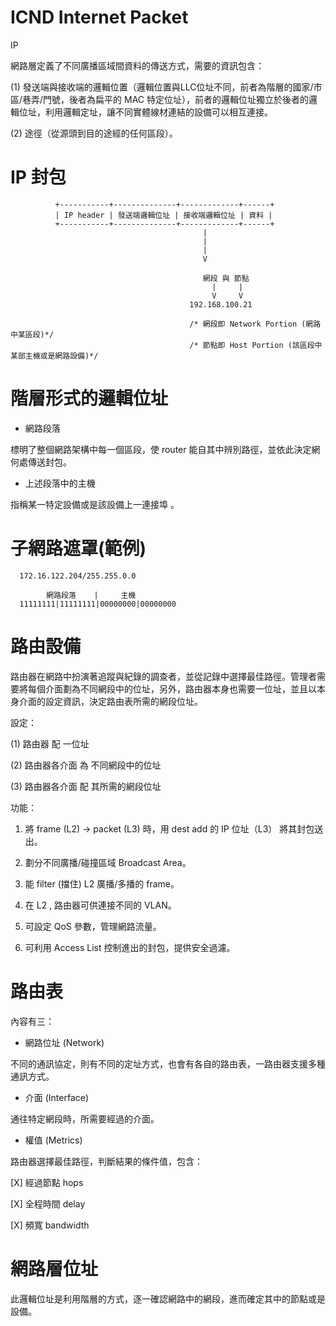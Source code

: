 # ICND Internet Packet
IP

網路層定義了不同廣播區域間資料的傳送方式，需要的資訊包含：

(1) 發送端與接收端的邏輯位置（邏輯位置與LLC位址不同，前者為階層的國家/市區/巷弄/門號，後者為扁平的 MAC 特定位址），前者的邏輯位址獨立於後者的邏輯位址，利用邏輯定址，讓不同實體線材連結的設備可以相互連接。

(2) 途徑（從源頭到目的途經的任何區段）。

# IP 封包

              +-----------+--------------+-------------+------+
              | IP header | 發送端邏輯位址 | 接收端邏輯位址 | 資料 |
              +-----------+--------------+-------------+------+
                                               |
                                               |
                                               |
                                               V
                                               
                                               網段 與 節點
                                                 |     |
                                                 V     V
                                            192.168.100.21
                                            
                                            /* 網段即 Network Portion (網路中某區段)*/
                                            /* 節點即 Host Portion (該區段中某部主機或是網路設備)*/


# 階層形式的邏輯位址

* 網路段落

標明了整個網路架構中每一個區段，使 router 能自其中辨別路徑，並依此決定網何處傳送封包。

* 上述段落中的主機

指稱某一特定設備或是該設備上一連接埠 。


# 子網路遮罩(範例)

      172.16.122.204/255.255.0.0

            網路段落    |     主機
      11111111|11111111|00000000|00000000

# 路由設備

路由器在網路中扮演著追蹤與紀錄的調查者，並從記錄中選擇最佳路徑。管理者需要將每個介面劃為不同網段中的位址，另外，路由器本身也需要一位址，並且以本身介面的設定資訊，決定路由表所需的網段位址。

設定：

(1) 路由器 配 一位址

(2) 路由器各介面 為 不同網段中的位址

(3) 路由器各介面 配 其所需的網段位址


功能：

1. 將 frame (L2) -> packet (L3) 時，用 dest add 的 IP 位址（L3） 將其封包送出。

2. 劃分不同廣播/碰撞區域 Broadcast Area。

3. 能 filter (擋住) L2 廣播/多播的 frame。

4. 在 L2 , 路由器可供連接不同的 VLAN。

5. 可設定 QoS 參數，管理網路流量。

6. 可利用 Access List 控制進出的封包，提供安全過濾。

# 路由表

內容有三：

* 網路位址 (Network)

不同的通訊協定，則有不同的定址方式，也會有各自的路由表，一路由器支援多種通訊方式。

* 介面 (Interface)

通往特定網段時，所需要經過的介面。

* 權值 (Metrics)

路由器選擇最佳路徑，判斷結果的條件值，包含：

  [X]  經過節點 hops

  [X]  全程時間 delay

  [X]  頻寬 bandwidth

# 網路層位址

此邏輯位址是利用階層的方式，逐一確認網路中的網段，進而確定其中的節點或是設備。
